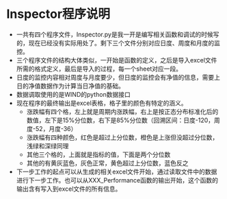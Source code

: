 # Inspector程序说明
- 一共有四个程序文件，Inspector.py是我一开是编写相关函数和调试的时候写的，现在已经没有实际用处了。剩下三个文件分别对应日度、周度和月度的监控。
- 三个程序文件的结构大体类似，一开始是函数的定义，之后是导入excel文件所需的格式定义，最后是导入的过程，每一个sheet对应一段。
- 日度的监控内容相对周度与月度要少，但日度的监控会有净值的信息，需要上日的净值数据作为计算当日净值的基础。
- 数据调取使用的是WIND的python数据接口
- 现在程序的最终输出是excel表格，格子里的颜色有特定的涵义。
    - 涨跌幅有四个格，左上就是周期内涨跌幅，右上是按正态分布标准化后的数值，左下是15%分位数，右下是85%分位数（回溯区间：日度-120，周度-52，月度-36）
    - 涨跌幅有四种颜色，红色是超过上分位数，橙色是上涨但没超过分位数，浅绿和深绿同理
    - 其他三个格的，上面就是指标的值，下面是两个分位数
    - 其他的有黄灰蓝色，灰色正常，黄色超过上分位数，蓝色反之
- 下一步工作的起点可以从生成的相关excel文件开始，通过读取文件中的数据进行下一步工作。也可以从XXX_Performance函数的输出开始，这个函数的输出含有写入到excel文件的所有信息。

